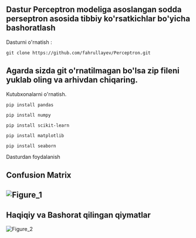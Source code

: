 Dastur Perceptron modeliga asoslangan sodda perseptron asosida tibbiy ko'rsatkichlar bo'yicha bashoratlash
---------------
Dasturni o'rnatish :
```
git clone https://github.com/fahrullayev/Perceptron.git
```
Agarda sizda git o'rnatilmagan bo'lsa <strong>zip</strong> fileni yuklab oling va arhivdan chiqaring.
---------------
Kutubxonalarni o'rnatish.
```
pip install pandas
```
```
pip install numpy
```
```
pip install scikit-learn
```
```
pip install matplotlib
```
```
pip install seaborn
```
<p>Dasturdan foydalanish</p>

Confusion Matrix
--
![Figure_1](https://github.com/user-attachments/assets/aa05575b-334d-4273-9e15-f8214fc4ec73)
--
Haqiqiy va Bashorat qilingan qiymatlar
--
![Figure_2](https://github.com/user-attachments/assets/bd025a61-5719-4cf9-804d-df3a383f907d)

